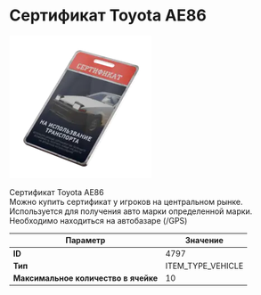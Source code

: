 # Сертификат Toyota AE86

![Item Image](../img/4797.webp?raw=true)

Сертификат Toyota AE86<br>Можно купить сертификат у игроков на центральном рынке.<br>Используется для получения авто марки определенной марки.<br>Необходимо находиться на автобазаре (/GPS)


| Параметр | Значение |
|----------|----------|
| **ID** | 4797 |
| **Тип** | ITEM_TYPE_VEHICLE |
| **Максимальное количество в ячейке** | 10 |

